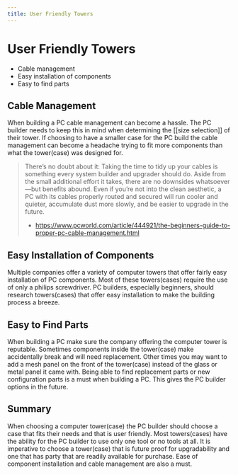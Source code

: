 ```yaml
---
title: User Friendly Towers
---
```

# User Friendly Towers

* Cable management
* Easy installation of components
* Easy to find parts
## Cable Management

When building a PC cable management can become a hassle. The PC builder needs to keep this in mind when determining the [[size selection]] of their tower. If choosing to have a smaller case for the PC build the cable management can become a headache trying to fit more components than what the tower(case) was designed for.

> There’s no doubt about it: Taking the time to tidy up your cables is something every system builder and upgrader should do.
> Aside from the small additional effort it takes, there are no downsides whatsoever—but benefits abound. Even if you’re not into the clean aesthetic, a PC with its cables properly routed and secured will run cooler and quieter, accumulate dust more slowly, and be easier to upgrade in the future.
>- https://www.pcworld.com/article/444921/the-beginners-guide-to-proper-pc-cable-management.html

## Easy Installation of Components

Multiple companies offer a variety of computer towers that offer fairly easy installation of PC components. Most of these towers(cases) require the use of only a philips screwdriver. PC builders, especially beginners, should research towers(cases) that offer easy installation to make the building process a breeze.

## Easy to Find Parts

When building a PC make sure the company offering the computer tower is reputable. Sometimes components inside the tower(case) make accidentally break and will need replacement. Other times you may want to add a mesh panel on the front of the tower(case) instead of the glass or metal panel it came with. Being able to find replacement parts or new configuration parts is a must when building a PC. This gives the PC builder options in the future. 

## Summary

When choosing a computer tower(case) the PC builder should choose a case that fits their needs and that is user friendly. Most towers(cases) have the ability for the PC builder to use only one tool or no tools at all. It is imperative to choose a tower(case) that is future proof for upgradability and one that has party that are readily available for purchase. Ease of component installation and cable management are also a must.